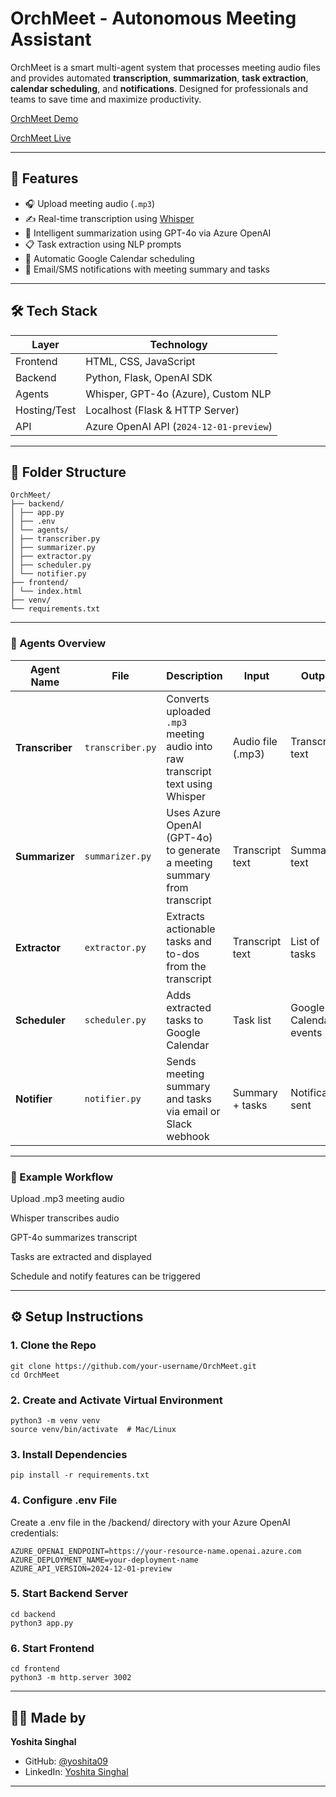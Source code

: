 # OrchMeet - Autonomous Meeting Assistant

OrchMeet is a smart multi-agent system that processes meeting audio files and provides automated **transcription**, **summarization**, **task extraction**, **calendar scheduling**, and **notifications**. Designed for professionals and teams to save time and maximize productivity.

[OrchMeet Demo](https://drive.google.com/file/d/1rtj_Y65frHkgEmNARnwirh0eBF88A7pf/view?usp=drive_link)

[OrchMeet Live](https://yoshita09.github.io/OrchMeet/) <!-- Optional -->

---

## 🚀 Features

- 🎧 Upload meeting audio (`.mp3`)
- ✍️ Real-time transcription using [Whisper](https://github.com/openai/whisper)
- 🧠 Intelligent summarization using GPT-4o via Azure OpenAI
- 📋 Task extraction using NLP prompts
- 📅 Automatic Google Calendar scheduling 
- 🔔 Email/SMS notifications with meeting summary and tasks

---

## 🛠️ Tech Stack

| Layer        | Technology                        |
|-------------|------------------------------------|
| Frontend     | HTML, CSS, JavaScript             |
| Backend      | Python, Flask, OpenAI SDK         |
| Agents       | Whisper, GPT-4o (Azure), Custom NLP |
| Hosting/Test | Localhost (Flask & HTTP Server)   |
| API          | Azure OpenAI API (`2024-12-01-preview`) |

---

## 📁 Folder Structure

```
OrchMeet/
├── backend/
│ ├── app.py
│ ├── .env
│ └── agents/
│ ├── transcriber.py
│ ├── summarizer.py
│ ├── extractor.py
│ ├── scheduler.py
│ └── notifier.py
├── frontend/
│ └── index.html
├── venv/
└── requirements.txt
```
---
### 🤖 Agents Overview

| Agent Name     | File             | Description                                                                 | Input             | Output                      | Dependencies                                 |
|----------------|------------------|-----------------------------------------------------------------------------|-------------------|-----------------------------|----------------------------------------------|
| **Transcriber**| `transcriber.py` | Converts uploaded `.mp3` meeting audio into raw transcript text using Whisper | Audio file (.mp3) | Transcript text             | `openai-whisper`                             |
| **Summarizer** | `summarizer.py`  | Uses Azure OpenAI (GPT-4o) to generate a meeting summary from transcript    | Transcript text   | Summary text                | `openai`, `.env`           |
| **Extractor**  | `extractor.py`   | Extracts actionable tasks and to-dos from the transcript                     | Transcript text   | List of tasks               | `openai`                                     |
| **Scheduler**  | `scheduler.py`   | Adds extracted tasks to Google Calendar                                     | Task list         | Google Calendar events      | `google-api-python-client`, `oauth2client`   |
| **Notifier**   | `notifier.py`    | Sends meeting summary and tasks via email or Slack webhook                  | Summary + tasks   | Notification sent           | `smtplib`, `email`, `requests`               |


---
### 📌 Example Workflow
Upload .mp3 meeting audio

Whisper transcribes audio

GPT-4o summarizes transcript

Tasks are extracted and displayed

Schedule and notify features can be triggered

---

## ⚙️ Setup Instructions

### 1. Clone the Repo

```
git clone https://github.com/your-username/OrchMeet.git
cd OrchMeet
```
### 2. Create and Activate Virtual Environment
```
python3 -m venv venv
source venv/bin/activate  # Mac/Linux
```
### 3. Install Dependencies
```
pip install -r requirements.txt
```
### 4. Configure .env File
Create a .env file in the /backend/ directory with your Azure OpenAI credentials:
```AZURE_OPENAI_KEY=your_azure_api_key
AZURE_OPENAI_ENDPOINT=https://your-resource-name.openai.azure.com
AZURE_DEPLOYMENT_NAME=your-deployment-name
AZURE_API_VERSION=2024-12-01-preview
```
### 5. Start Backend Server
```
cd backend
python3 app.py
```
### 6. Start Frontend
```
cd frontend
python3 -m http.server 3002
```

---

## 👩‍💻 Made by

**Yoshita Singhal**

- GitHub: [@yoshita09](https://github.com/yoshita09)
- LinkedIn: [Yoshita Singhal](https://linkedin.com/in/yoshita09)


---




